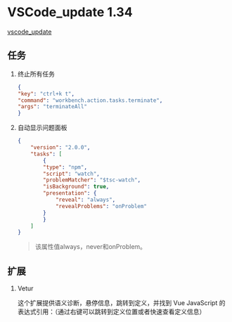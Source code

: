 # VSCode_update 1.34

[vscode_update](https://code.visualstudio.com/updates/v1_34)

## 任务

1. 终止所有任务

    ```json 
    {
    "key": "ctrl+k t",
    "command": "workbench.action.tasks.terminate",
    "args": "terminateAll"
    }
    ```

2. 自动显示问题面板

    ```json
    {
        "version": "2.0.0",
        "tasks": [
            {
            "type": "npm",
            "script": "watch",
            "problemMatcher": "$tsc-watch",
            "isBackground": true,
            "presentation": {
                "reveal": "always",
                "revealProblems": "onProblem"
            }
            }
        ]
    }
    ```
    > 该属性值always，never和onProblem。

## 扩展

1. Vetur

    这个扩展提供语义诊断，悬停信息，跳转到定义，并找到 Vue JavaScript 的表达式引用：（通过右键可以跳转到定义位置或者快速查看定义信息）
